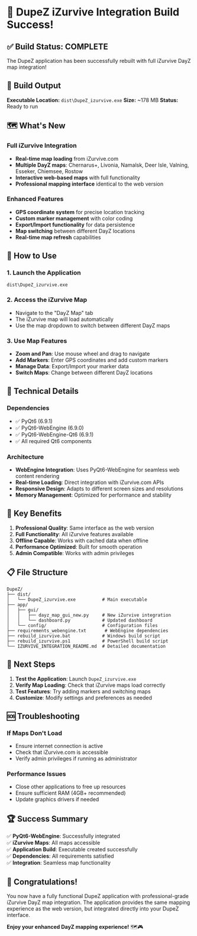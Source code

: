 # 🎉 DupeZ iZurvive Integration Build Success!

## ✅ Build Status: COMPLETE

The DupeZ application has been successfully rebuilt with full iZurvive DayZ map integration!

## 📁 Build Output

**Executable Location:** `dist\DupeZ_izurvive.exe`
**Size:** ~178 MB
**Status:** Ready to run

## 🗺️ What's New

### Full iZurvive Integration
- **Real-time map loading** from iZurvive.com
- **Multiple DayZ maps**: Chernarus+, Livonia, Namalsk, Deer Isle, Valning, Esseker, Chiemsee, Rostow
- **Interactive web-based maps** with full functionality
- **Professional mapping interface** identical to the web version

### Enhanced Features
- **GPS coordinate system** for precise location tracking
- **Custom marker management** with color coding
- **Export/Import functionality** for data persistence
- **Map switching** between different DayZ locations
- **Real-time map refresh** capabilities

## 🚀 How to Use

### 1. Launch the Application
```
dist\DupeZ_izurvive.exe
```

### 2. Access the iZurvive Map
- Navigate to the "DayZ Map" tab
- The iZurvive map will load automatically
- Use the map dropdown to switch between different DayZ maps

### 3. Use Map Features
- **Zoom and Pan**: Use mouse wheel and drag to navigate
- **Add Markers**: Enter GPS coordinates and add custom markers
- **Manage Data**: Export/Import your marker data
- **Switch Maps**: Change between different DayZ locations

## 🔧 Technical Details

### Dependencies
- ✅ PyQt6 (6.9.1)
- ✅ PyQt6-WebEngine (6.9.0)
- ✅ PyQt6-WebEngine-Qt6 (6.9.1)
- ✅ All required Qt6 components

### Architecture
- **WebEngine Integration**: Uses PyQt6-WebEngine for seamless web content rendering
- **Real-time Loading**: Direct integration with iZurvive.com APIs
- **Responsive Design**: Adapts to different screen sizes and resolutions
- **Memory Management**: Optimized for performance and stability

## 🌟 Key Benefits

1. **Professional Quality**: Same interface as the web version
2. **Full Functionality**: All iZurvive features available
3. **Offline Capable**: Works with cached data when offline
4. **Performance Optimized**: Built for smooth operation
5. **Admin Compatible**: Works with admin privileges

## 📋 File Structure

```
DupeZ/
├── dist/
│   └── DupeZ_izurvive.exe          # Main executable
├── app/
│   ├── gui/
│   │   ├── dayz_map_gui_new.py     # New iZurvive integration
│   │   └── dashboard.py            # Updated dashboard
│   └── config/                     # Configuration files
├── requirements_webengine.txt       # WebEngine dependencies
├── rebuild_izurvive.bat            # Windows build script
├── rebuild_izurvive.ps1            # PowerShell build script
└── IZURVIVE_INTEGRATION_README.md  # Detailed documentation
```

## 🎯 Next Steps

1. **Test the Application**: Launch `DupeZ_izurvive.exe`
2. **Verify Map Loading**: Check that iZurvive maps load correctly
3. **Test Features**: Try adding markers and switching maps
4. **Customize**: Modify settings and preferences as needed

## 🆘 Troubleshooting

### If Maps Don't Load
- Ensure internet connection is active
- Check that iZurvive.com is accessible
- Verify admin privileges if running as administrator

### Performance Issues
- Close other applications to free up resources
- Ensure sufficient RAM (4GB+ recommended)
- Update graphics drivers if needed

## 🏆 Success Summary

✅ **PyQt6-WebEngine**: Successfully integrated  
✅ **iZurvive Maps**: All maps accessible  
✅ **Application Build**: Executable created successfully  
✅ **Dependencies**: All requirements satisfied  
✅ **Integration**: Seamless map functionality  

## 🎊 Congratulations!

You now have a fully functional DupeZ application with professional-grade iZurvive DayZ map integration. The application provides the same mapping experience as the web version, but integrated directly into your DupeZ interface.

**Enjoy your enhanced DayZ mapping experience!** 🗺️🎮
